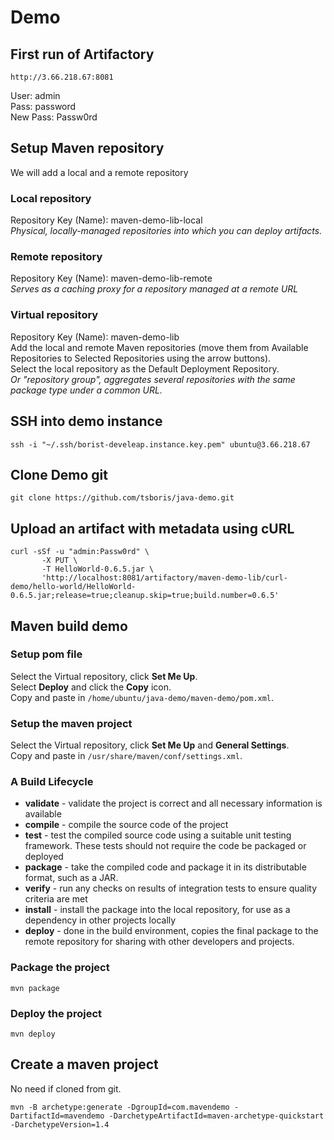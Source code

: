 # Demo

## First run of Artifactory

```shell
http://3.66.218.67:8081
```
User: admin  
Pass: password  
New Pass: Passw0rd  

## Setup Maven repository
We will add a local and a remote repository

### Local repository
Repository Key (Name): maven-demo-lib-local  
*Physical, locally-managed repositories into which you can deploy artifacts.*

### Remote repository
Repository Key (Name): maven-demo-lib-remote  
*Serves as a caching proxy for a repository managed at a remote URL*

### Virtual repository
Repository Key (Name): maven-demo-lib  
Add the local and remote Maven repositories (move them from Available Repositories to Selected Repositories using the arrow buttons).  
Select the local repository as the Default Deployment Repository.  
*Or "repository group", aggregates several repositories with the same package type under a common URL.*

## SSH into demo instance

```shell
ssh -i "~/.ssh/borist-develeap.instance.key.pem" ubuntu@3.66.218.67
```

## Clone Demo git

```shell
git clone https://github.com/tsboris/java-demo.git
```

## Upload an artifact with metadata using cURL

```shell
curl -sSf -u "admin:Passw0rd" \
       -X PUT \
       -T HelloWorld-0.6.5.jar \
       'http://localhost:8081/artifactory/maven-demo-lib/curl-demo/hello-world/HelloWorld-0.6.5.jar;release=true;cleanup.skip=true;build.number=0.6.5'
```

## Maven build demo
  
  
### Setup pom file
Select the Virtual repository, click **Set Me Up**.  
Select **Deploy** and click the **Copy** icon.  
Copy and paste in ```/home/ubuntu/java-demo/maven-demo/pom.xml```.

### Setup the maven project
Select the Virtual repository, click **Set Me Up** and **General Settings**.  
Copy and paste in ```/usr/share/maven/conf/settings.xml```.

### A Build Lifecycle
* **validate** - validate the project is correct and all necessary information is available
* **compile** - compile the source code of the project
* **test** - test the compiled source code using a suitable unit testing framework. These tests should not require the code be packaged or deployed
* **package** - take the compiled code and package it in its distributable format, such as a JAR.
* **verify** - run any checks on results of integration tests to ensure quality criteria are met
* **install** - install the package into the local repository, for use as a dependency in other projects locally
* **deploy** - done in the build environment, copies the final package to the remote repository for sharing with other developers and projects.

### Package the project

```shell
mvn package
```

### Deploy the project

```shell
mvn deploy
```





## Create a maven project
No need if cloned from git.


```shell
mvn -B archetype:generate -DgroupId=com.mavendemo -DartifactId=mavendemo -DarchetypeArtifactId=maven-archetype-quickstart -DarchetypeVersion=1.4

```